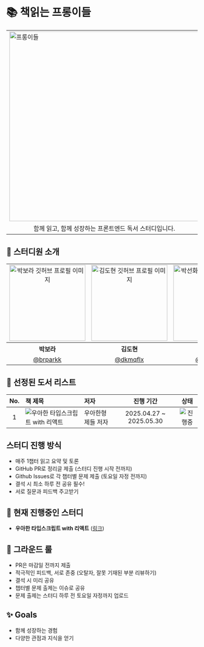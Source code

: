# 📚 책읽는 프롱이들

<table align="center">
  <tr>
    <td colspan="2">
      <img alt="프롱이들" src="https://github.com/user-attachments/assets/4cf43cc7-a41a-4944-9720-9ad11c3bc33b" width="500" />
    </td>
  </tr>
  <tr>
    <td colspan="2" style="text-align: center;">
      함께 읽고, 함께 성장하는 프론트엔드 독서 스터디입니다.
    </td>
  </tr>
</table>

## 👾 스터디원 소개

<table align="center">
  <tbody>
    <tr>
      <td align="center"> <img width="200" alt="박보라 깃허브 프로필 이미지" src="https://github.com/brparkk.png"></td>
      <td align="center"> <img width="200" alt="김도현 깃허브 프로필 이미지" src="https://github.com/dkmqflx.png"></td>
      <td align="center"> <img width="200" alt="박선화 깃허브 프로필 이미지" src="https://github.com/sumzdev.png"></td>
    </tr>
    <tr>
      <th align="center">박보라</th>
      <th align="center">김도현</th>
      <th align="center">박선화</th>
    </tr>
    <tr>
      <td align="center" width="120"><a href="https://github.com/eeeyooon">@brparkk</a></td>
      <td align="center" width="120"><a href="https://github.com/lulla-by">@dkmqflx</a></td>
      <td align="center" width="120"><a href="https://github.com/sryung1225">@sumzdev</a></td>
    </tr>
  </tbody>
</table>

## 📝 선정된 도서 리스트
| No. | 책 제목 | 저자 | 진행 기간 | 상태 |
|:---:|:------|:----|:--------:|:----:|
| 1 | ![우아한 타입스크립트 with 리액트](https://contents.kyobobook.co.kr/sih/fit-in/458x0/pdt/9791169211567.jpg) | 우아한형제들 저자 | 2025.04.27 ~ 2025.05.30 | <img alt="진행중" src="https://img.shields.io/badge/진행중-brightgreen?style=flat&logo=BookStack&logoColor=white" /> |


##  스터디 진행 방식
- 매주 1챕터 읽고 요약 및 토론
- GitHub PR로 정리글 제출 (스터디 진행 시작 전까지)
- Github Issues로 각 챕터별 문제 제출 (토요일 자정 전까지)
- 결석 시 최소 하루 전 공유 필수!
- 서로 질문과 피드백 주고받기

## 📕 현재 진행중인 스터디
- **우아한 타입스크립트 with 리액트** ([링크](https://product.kyobobook.co.kr/detail/S000210716282))

## 🔫 그라운드 룰
- PR은 마감일 전까지 제출
- 적극적인 피드백, 서로 존중 (오탈자, 잘못 기재된 부분 리뷰하기)
- 결석 시 미리 공유
- 챕터별 문제 출제는 이슈로 공유
- 문제 출제는 스터디 하루 전 토요일 자정까지 업로드

## ✨ Goals
- 함께 성장하는 경험
- 다양한 관점과 지식을 얻기
